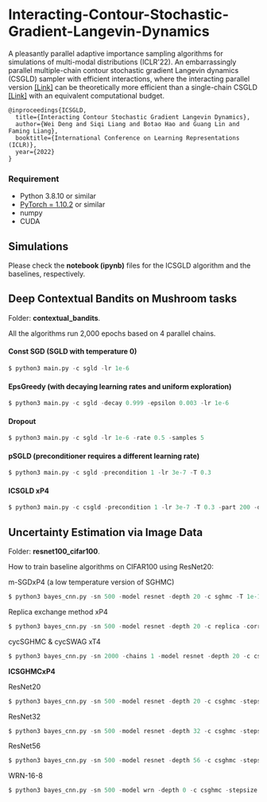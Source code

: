 # Interacting-Contour-Stochastic-Gradient-Langevin-Dynamics
A pleasantly parallel adaptive importance sampling algorithms for simulations of multi-modal distributions (ICLR'22). An embarrassingly parallel multiple-chain contour stochastic gradient Langevin dynamics (CSGLD) sampler  with efficient interactions, where the interacting parallel version [\[Link\]](https://openreview.net/pdf?id=IK9ap6nxXr2) can be theoretically more efficient than a single-chain CSGLD [\[Link\]](https://arxiv.org/pdf/2010.09800.pdf) with an equivalent computational budget.


```
@inproceedings{ICSGLD,
  title={Interacting Contour Stochastic Gradient Langevin Dynamics},
  author={Wei Deng and Siqi Liang and Botao Hao and Guang Lin and Faming Liang},
  booktitle={International Conference on Learning Representations (ICLR)},
  year={2022}
}
```



### Requirement

* Python 3.8.10 or similar
* [PyTorch = 1.10.2](https://pytorch.org/) or similar
* numpy
* CUDA

## Simulations

Please check the **notebook (ipynb)** files for the ICSGLD algorithm and the baselines, respectively.

## Deep Contextual Bandits on Mushroom tasks

Folder: **contextual_bandits**.

All the algorithms run 2,000 epochs based on 4 parallel chains.

#### Const SGD (SGLD with temperature 0)

```python
$ python3 main.py -c sgld -lr 1e-6
```

#### EpsGreedy (with decaying learning rates and uniform exploration)

```python
$ python3 main.py -c sgld -decay 0.999 -epsilon 0.003 -lr 1e-6
```

#### Dropout

```python
$ python3 main.py -c sgld -lr 1e-6 -rate 0.5 -samples 5
```


#### pSGLD (preconditioner requires a different learning rate)
```python
$ python3 main.py -c sgld -precondition 1 -lr 3e-7 -T 0.3
```

#### ICSGLD xP4

```python
$ python3 main.py -c csgld -precondition 1 -lr 3e-7 -T 0.3 -part 200 -div 10 -sz 0.03 -zeta 20
```



## Uncertainty Estimation via Image Data

Folder: **resnet100_cifar100**.

How to train baseline algorithms on CIFAR100 using ResNet20:

m-SGDxP4 (a low temperature version of SGHMC)
```python
$ python3 bayes_cnn.py -sn 500 -model resnet -depth 20 -c sghmc -T 1e-10 -period 0 -warm 0.85 -burn 0.98
```

Replica exchange method xP4
```python
$ python3 bayes_cnn.py -sn 500 -model resnet -depth 20 -c replica -correction 4000 -warm 0.8 -burn 0.8
```

cycSGHMC & cycSWAG xT4
```python
$ python3 bayes_cnn.py -sn 2000 -chains 1 -model resnet -depth 20 -c cswag -period 0 -cycle 10 -warm 0.94 -burn 0.94
```

**ICSGHMCxP4**

ResNet20 
```python
$ python3 bayes_cnn.py -sn 500 -model resnet -depth 20 -c csghmc -stepsize 0.003 -zeta 3e6 -part 200 -div 200 -bias 2e4 -warm 0.75 -burn 0.80
```

ResNet32
```python
$ python3 bayes_cnn.py -sn 500 -model resnet -depth 32 -c csghmc -stepsize 0.003 -zeta 3e6 -part 200 -div 200 -bias 2e4 -warm 0.75 -burn 0.80
```

ResNet56
```python
$ python3 bayes_cnn.py -sn 500 -model resnet -depth 56 -c csghmc -stepsize 0.003 -zeta 3e6 -part 200 -div 200 -bias 1e4 -warm 0.75 -burn 0.80
```

WRN-16-8
```python
$ python3 bayes_cnn.py -sn 500 -model wrn -depth 0 -c csghmc -stepsize 0.003 -zeta 3e6 -part 200 -div 60 -bias 0 -warm 0.8 -burn 0.80
```
